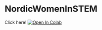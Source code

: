 # NordicWomenInSTEM

Click here! 
<a target="_blank" href="https://colab.research.google.com/github/https://colab.research.google.com/github/laumonfe/NordicWomenInSTEM/blob/WorkshopForKids/funMath_collab.ipynb">
  <img src="https://colab.research.google.com/assets/colab-badge.svg" alt="Open In Colab"/>
</a>
